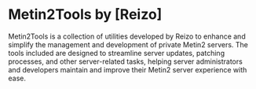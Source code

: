 <h1>Metin2Tools by [Reizo]</h1>
<p>Metin2Tools is a collection of utilities developed by Reizo to enhance and simplify the management and development of private Metin2 servers. The tools included are designed to streamline server updates, patching processes, and other server-related tasks, helping server administrators and developers maintain and improve their Metin2 server experience with ease.</p>
